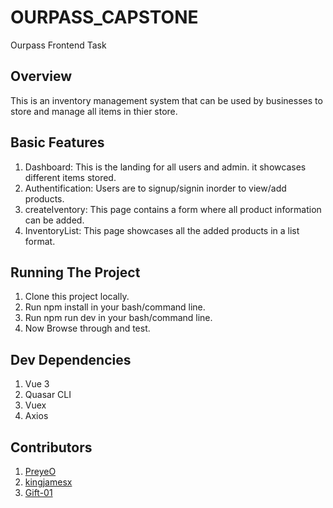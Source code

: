 # OURPASS_CAPSTONE
Ourpass Frontend Task

## Overview

This is an inventory management system that can be used by businesses to store and manage all items in thier store.

## Basic Features

1. Dashboard: This is the landing for all users and admin. it showcases different  items stored.
5. Authentification: Users are to signup/signin inorder to view/add products.
6. createIventory: This page contains a form where all product information can be added.
7. InventoryList: This page showcases all the added products in a list format.


## Running The Project

1. Clone this project locally.
2. Run npm install in your bash/command line.
3. Run npm run dev in your bash/command line.
4. Now Browse through and test.


## Dev Dependencies

1. Vue 3
2. Quasar CLI
3. Vuex
4. Axios

## Contributors

1. [PreyeO](https://github.com/PreyeO)
2. [kingjamesx](https://github.com/kingjamesx)
4. [Gift-01](https://github.com/Gift-01)

